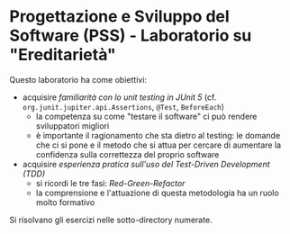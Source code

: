 # Progettazione e Sviluppo del Software (PSS) - Laboratorio su "Ereditarietà"

Questo laboratorio ha come obiettivi:

* acquisire *familiarità con lo unit testing in JUnit 5* (cf. `org.junit.jupiter.api.Assertions`, `@Test`, `BeforeEach`)
    - la competenza su come "testare il software" ci può rendere sviluppatori migliori
    - è importante il ragionamento che sta dietro al testing: le domande che ci si pone e il metodo che si attua per cercare di aumentare la confidenza sulla correttezza del proprio software
* acquisire *esperienza pratica sull'uso del Test-Driven Development (TDD)*
    - si ricordi le tre fasi: *Red-Green-Refactor*
    - la comprensione e l'attuazione di questa metodologia ha un ruolo molto formativo

Si risolvano gli esercizi nelle sotto-directory numerate.
